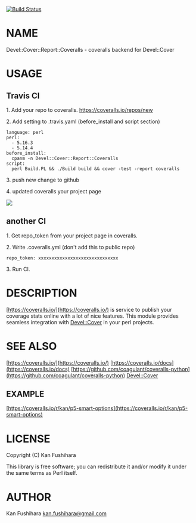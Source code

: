[![Build Status](https://travis-ci.org/kan/coveralls-perl.png?branch=master)](https://travis-ci.org/kan/coveralls-perl)
# NAME

Devel::Cover::Report::Coveralls - coveralls backend for Devel::Cover

# USAGE

## Travis CI

1\. Add your repo to coveralls. https://coveralls.io/repos/new

2\. Add setting to .travis.yaml (before\_install and script section)

    language: perl
    perl:
      - 5.16.3
      - 5.14.4
    before_install:
      cpanm -n Devel::Cover::Report::Coveralls
    script:
      perl Build.PL && ./Build build && cover -test -report coveralls

3\. push new change to github

4\. updated coveralls your project page

<div>
    <img src="http://kan.github.io/images/p5-ltsv.png" />
</div>

## another CI

1\. Get repo\_token from your project page in coveralls.

2\. Write .coveralls.yml (don't add this to public repo)

    repo_token: xxxxxxxxxxxxxxxxxxxxxxxxxxxxxx

3\. Run CI.

# DESCRIPTION

[https://coveralls.io/](https://coveralls.io/) is service to publish your coverage stats online with a lot of nice features. This module provides seamless integration with [Devel::Cover](https://metacpan.org/pod/Devel::Cover) in your perl projects.

# SEE ALSO

[https://coveralls.io/](https://coveralls.io/)
[https://coveralls.io/docs](https://coveralls.io/docs)
[https://github.com/coagulant/coveralls-python](https://github.com/coagulant/coveralls-python)
[Devel::Cover](https://metacpan.org/pod/Devel::Cover)

## EXAMPLE

[https://coveralls.io/r/kan/p5-smart-options](https://coveralls.io/r/kan/p5-smart-options)

# LICENSE

Copyright (C) Kan Fushihara

This library is free software; you can redistribute it and/or modify
it under the same terms as Perl itself.

# AUTHOR

Kan Fushihara <kan.fushihara@gmail.com>
